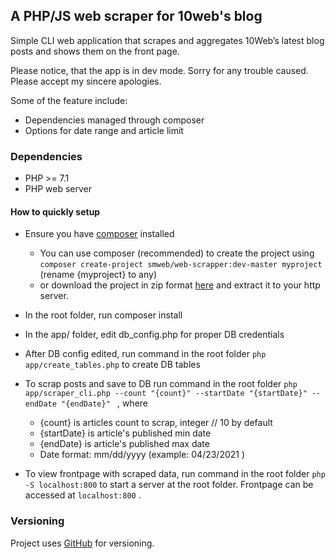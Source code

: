 ## A PHP/JS web scraper for 10web's blog
Simple CLI web application that scrapes and aggregates 10Web’s latest blog posts and shows them on the front page. 

Please notice, that the app is in dev mode. Sorry for any trouble caused. Please accept my sincere apologies.

Some of the feature include:
* Dependencies managed through composer
* Options for date range and article limit
### Dependencies
- PHP >= 7.1
- PHP web server

#### How to quickly setup
* Ensure you have [composer](www.getcomposer.org) installed 

    * You can use composer (recommended) to create the project using `composer create-project smweb/web-scrapper:dev-master myproject`   (rename {myproject} to any)
    * or download the project in zip format [here](https://github.com/smwebstudio/web-scrap/archive/refs/heads/master.zip) and extract it to your http server.                                                          	
* In the root folder, run composer install
* In the app/ folder, edit db_config.php for proper DB credentials
* After DB config edited, run command in the root folder `php app/create_tables.php` to create DB tables
* To scrap posts and save to DB run command in the root folder `php app/scraper_cli.php --count "{count}" --startDate "{startDate}" --endDate "{endDate}" ` , where
    * {count} is articles count to scrap, integer // 10 by default
    * {startDate} is article's published min date
    * {endDate} is article's published max date
    * Date format: mm/dd/yyyy (example: 04/23/2021 )
* To view frontpage with scraped data, run command in the root folder `php -S localhost:800` to start a server at the root folder. Frontpage can be accessed at `localhost:800` .



### Versioning
Project uses [GitHub](https://github.com/) for versioning.

